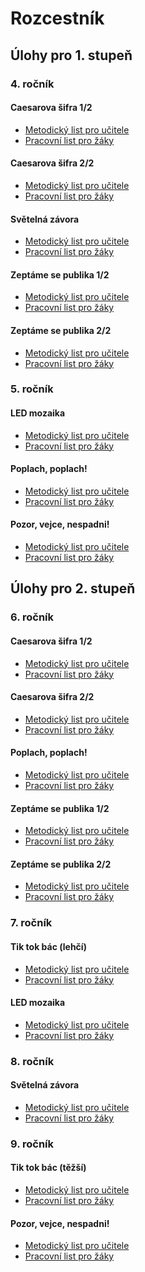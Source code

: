 # Rozcestník 



## Úlohy pro 1. stupeň

### 4. ročník


#### Caesarova šifra 1/2
- [Metodický list pro učitele](Ulohy-pro-1-stupen/Caesarova-sifra_1-2/Caesarova-sifra(1-2)_1-stupen_Pro-ucitele.pdf)
- [Pracovní list pro žáky](Ulohy-pro-1-stupen/Caesarova-sifra_1-2/Caesarova-sifra(1-2)_1-stupen_Pracovni-list.pdf)

#### Caesarova šifra 2/2
- [Metodický list pro učitele](Ulohy-pro-1-stupen/Caesarova-sifra_2-2/Caesarova-sifra(2-2)_1-stupen_Pro-ucitele.pdf)
- [Pracovní list pro žáky](Ulohy-pro-1-stupen/Caesarova-sifra_2-2/Caesarova-sifra(2-2)_1-stupen_Pracovni-list.pdf)

#### Světelná závora
- [Metodický list pro učitele](Ulohy-pro-1-stupen/Svetelna-zavora/Svetelna-zavora_1-stupen_Pro-ucitele.pdf)
- [Pracovní list pro žáky](Ulohy-pro-1-stupen/Svetelna-zavora/Svetelna-zavora_1-stupen_Pracovni-list.pdf)

#### Zeptáme se publika 1/2
- [Metodický list pro učitele](Ulohy-pro-1-stupen/Zeptame-se-publika_1-2/Zeptame-se-publika(1-2)_Pro-ucitele.pdf)
- [Pracovní list pro žáky](Ulohy-pro-1-stupen/Zeptame-se-publika_1-2/Zeptame-se-publika(1-2)_Pracovni-list.pdf)

#### Zeptáme se publika 2/2
- [Metodický list pro učitele](Ulohy-pro-1-stupen/Zeptame-se-publika_2-2/Zeptame-se-publika(2-2)_1-stupen_Pro-ucitele.pdf)
- [Pracovní list pro žáky](Ulohy-pro-1-stupen/Zeptame-se-publika_2-2/Zeptame-se-publika(2-2)_1-stupen_Pracovni-list.pdf)


### 5. ročník


#### LED mozaika
- [Metodický list pro učitele](Ulohy-pro-1-stupen/LED-mozaika/LED-mozaika_1-stupen_Pro-ucitele.pdf)
- [Pracovní list pro žáky](Ulohy-pro-1-stupen/LED-mozaika/LED-mozaika_1-stupen_Pracovni-list.pdf)

#### Poplach, poplach!
- [Metodický list pro učitele](https://github.com/pslib-cz/MP2021-22_Hubnerova-Michaela_Algoritmizace-s-Micro-bit/blob/main/%C3%9Alohy%20pro%201.%20stupe%C5%88/Poplach%2C%20poplach/Poplach-poplach_1-stupen_Pro-ucitele.pdf)
- [Pracovní list pro žáky](https://github.com/pslib-cz/MP2021-22_Hubnerova-Michaela_Algoritmizace-s-Micro-bit/blob/main/%C3%9Alohy%20pro%201.%20stupe%C5%88/Poplach%2C%20poplach/Poplach-poplach_1-stupen_Pracovni-list.pdf)

#### Pozor, vejce, nespadni!
- [Metodický list pro učitele](https://github.com/pslib-cz/MP2021-22_Hubnerova-Michaela_Algoritmizace-s-Micro-bit/blob/main/%C3%9Alohy%20pro%201.%20stupe%C5%88/Pozor%2C%20vejce%2C%20nespadni/Pozor-vejce-nespadni_1-stupen_Pro-ucitele.pdf)
- [Pracovní list pro žáky](https://github.com/pslib-cz/MP2021-22_Hubnerova-Michaela_Algoritmizace-s-Micro-bit/blob/main/%C3%9Alohy%20pro%201.%20stupe%C5%88/Pozor%2C%20vejce%2C%20nespadni/Pozor-vejce-nespadni_1-stupen_Pracovni-list.pdf)



## Úlohy pro 2. stupeň

### 6. ročník
#### Caesarova šifra 1/2
- [Metodický list pro učitele](https://github.com/pslib-cz/MP2021-22_Hubnerova-Michaela_Algoritmizace-s-Micro-bit/blob/main/%C3%9Alohy%20pro%202.%20stupe%C5%88/Caesarova%20%C5%A1ifra%201-2/Caesarova-sifra(1-2)_2-stupen_Pro-ucitele.pdf)
- [Pracovní list pro žáky](https://github.com/pslib-cz/MP2021-22_Hubnerova-Michaela_Algoritmizace-s-Micro-bit/blob/main/%C3%9Alohy%20pro%202.%20stupe%C5%88/Caesarova%20%C5%A1ifra%201-2/Caesarova-sifra(1-2)_2-stupen_Pracovni-list.pdf)
#### Caesarova šifra 2/2
- [Metodický list pro učitele](https://github.com/pslib-cz/MP2021-22_Hubnerova-Michaela_Algoritmizace-s-Micro-bit/blob/main/%C3%9Alohy%20pro%202.%20stupe%C5%88/Caesarova%20%C5%A1ifra%202-2/Caesarova-sifra(2-2)_2-stupen_Pro-ucitele.pdf)
- [Pracovní list pro žáky](https://github.com/pslib-cz/MP2021-22_Hubnerova-Michaela_Algoritmizace-s-Micro-bit/blob/main/%C3%9Alohy%20pro%202.%20stupe%C5%88/Caesarova%20%C5%A1ifra%202-2/Caesarova-sifra(2-2)_2-stupen_Pracovni-list.pdf)

#### Poplach, poplach!
- [Metodický list pro učitele](https://github.com/pslib-cz/MP2021-22_Hubnerova-Michaela_Algoritmizace-s-Micro-bit/tree/main/%C3%9Alohy%20pro%202.%20stupe%C5%88/Poplach%2C%20poplach/Poplach-poplach_2-stupen_Pro-ucitele.pdf)
- [Pracovní list pro žáky](https://github.com/pslib-cz/MP2021-22_Hubnerova-Michaela_Algoritmizace-s-Micro-bit/tree/main/%C3%9Alohy%20pro%202.%20stupe%C5%88/Poplach%2C%20poplach/Poplach-poplach_2-stupen_Pracovni-list.pdf)

#### Zeptáme se publika 1/2
- [Metodický list pro učitele]()
- [Pracovní list pro žáky]()
#### Zeptáme se publika 2/2
- [Metodický list pro učitele](https://github.com/pslib-cz/MP2021-22_Hubnerova-Michaela_Algoritmizace-s-Micro-bit/tree/main/%C3%9Alohy%20pro%202.%20stupe%C5%88/Zept%C3%A1me%20se%20publika%202-2/Zeptame-se-publika(2-2)_2-stupen_Pro-ucitele.pdf)
- [Pracovní list pro žáky](https://github.com/pslib-cz/MP2021-22_Hubnerova-Michaela_Algoritmizace-s-Micro-bit/tree/main/%C3%9Alohy%20pro%202.%20stupe%C5%88/Zept%C3%A1me%20se%20publika%202-2/Zeptame-se-publika(2-2)_2-stupen_Pracovni-list.pdf)

### 7. ročník
#### Tik tok bác (lehčí)
- [Metodický list pro učitele]()
- [Pracovní list pro žáky]()

#### LED mozaika
- [Metodický list pro učitele](https://github.com/pslib-cz/MP2021-22_Hubnerova-Michaela_Algoritmizace-s-Micro-bit/tree/main/%C3%9Alohy%20pro%202.%20stupe%C5%88/LED%20mozaika/LED-mozaika_2-stupen_Pro-ucitele.pdf)
- [Pracovní list pro žáky](https://github.com/pslib-cz/MP2021-22_Hubnerova-Michaela_Algoritmizace-s-Micro-bit/tree/main/%C3%9Alohy%20pro%202.%20stupe%C5%88/LED%20mozaika/LED-mozaika_2-stupen_Pracovni-list.pdf)

### 8. ročník
#### Světelná závora
- [Metodický list pro učitele](https://github.com/pslib-cz/MP2021-22_Hubnerova-Michaela_Algoritmizace-s-Micro-bit/tree/main/%C3%9Alohy%20pro%202.%20stupe%C5%88/Sv%C4%9Bteln%C3%A1%20z%C3%A1vora/Svetelna-zavora_2-stupen_Pro-ucitele.pdf)
- [Pracovní list pro žáky](https://github.com/pslib-cz/MP2021-22_Hubnerova-Michaela_Algoritmizace-s-Micro-bit/tree/main/%C3%9Alohy%20pro%202.%20stupe%C5%88/Sv%C4%9Bteln%C3%A1%20z%C3%A1vora/Svetelna-zavora_2-stupen_Pracovni-list.pdf)

### 9. ročník

#### Tik tok bác (těžší)
- [Metodický list pro učitele]()
- [Pracovní list pro žáky]()

#### Pozor, vejce, nespadni!
- [Metodický list pro učitele](https://github.com/pslib-cz/MP2021-22_Hubnerova-Michaela_Algoritmizace-s-Micro-bit/tree/main/%C3%9Alohy%20pro%202.%20stupe%C5%88/Pozor%2C%20vejce%2C%20nespadni/Pozor-vejce-nespadni_2-stupen_Pro-ucitele.pdf)
- [Pracovní list pro žáky](https://github.com/pslib-cz/MP2021-22_Hubnerova-Michaela_Algoritmizace-s-Micro-bit/tree/main/%C3%9Alohy%20pro%202.%20stupe%C5%88/Pozor%2C%20vejce%2C%20nespadni/Pozor-vejce-nespadni_2-stupen_Pracovni-list.pdf)


